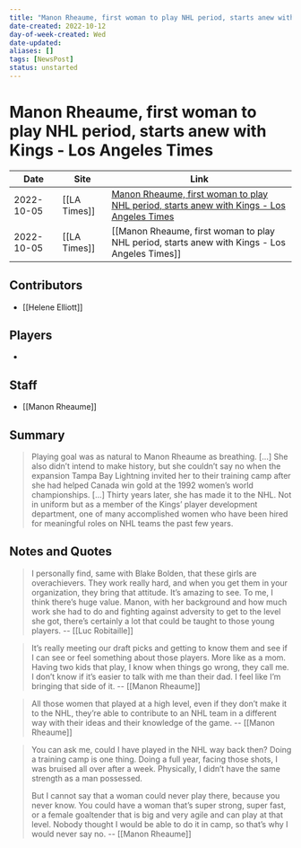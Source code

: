 ```yaml
---
title: "Manon Rheaume, first woman to play NHL period, starts anew with Kings - Los Angeles Times"
date-created: 2022-10-12
day-of-week-created: Wed
date-updated: 
aliases: []
tags: [NewsPost]
status: unstarted
---
```


# Manon Rheaume, first woman to play NHL period, starts anew with Kings - Los Angeles Times

Date | Site | Link
---|---|---
2022-10-05 | [[LA Times]] | [Manon Rheaume, first woman to play NHL period, starts anew with Kings - Los Angeles Times](https://www.latimes.com/sports/hockey/story/2022-10-05/column-nhl-woman-goalie-manon-rheaume)
2022-10-05 | [[LA Times]] | [[Manon Rheaume, first woman to play NHL period, starts anew with Kings - Los Angeles Times]]

## Contributors
- [[Helene Elliott]]


## Players
- 


## Staff
- [[Manon Rheaume]]


## Summary
> Playing goal was as natural to Manon Rheaume as breathing.
> \[...]
> She also didn’t intend to make history, but she couldn’t say no when the expansion Tampa Bay Lightning invited her to their training camp after she had helped Canada win gold at the 1992 women’s world championships.
> \[...]
> Thirty years later, she has made it to the NHL. Not in uniform but as a member of the Kings’ player development department, one of many accomplished women who have been hired for meaningful roles on NHL teams the past few years. 


## Notes and Quotes
> I personally find, same with Blake Bolden, that these girls are overachievers. They work really hard, and when you get them in your organization, they bring that attitude. It’s amazing to see. To me, I think there’s huge value.
> Manon, with her background and how much work she had to do and fighting against adversity to get to the level she got, there’s certainly a lot that could be taught to those young players. -- [[Luc Robitaille]]

> It’s really meeting our draft picks and getting to know them and see if I can see or feel something about those players. More like as a mom. Having two kids that play, I know when things go wrong, they call me. I don’t know if it’s easier to talk with me than their dad. I feel like I’m bringing that side of it.  -- [[Manon Rheaume]]

> All those women that played at a high level, even if they don’t make it to the NHL, they’re able to contribute to an NHL team in a different way with their ideas and their knowledge of the game. -- [[Manon Rheaume]]

> You can ask me, could I have played in the NHL way back then? Doing a training camp is one thing. Doing a full year, facing those shots, I was bruised all over after a week. Physically, I didn’t have the same strength as a man possessed.
> 
> But I cannot say that a woman could never play there, because you never know. You could have a woman that’s super strong, super fast, or a female goaltender that is big and very agile and can play at that level. Nobody thought I would be able to do it in camp, so that’s why I would never say no. -- [[Manon Rheaume]]


